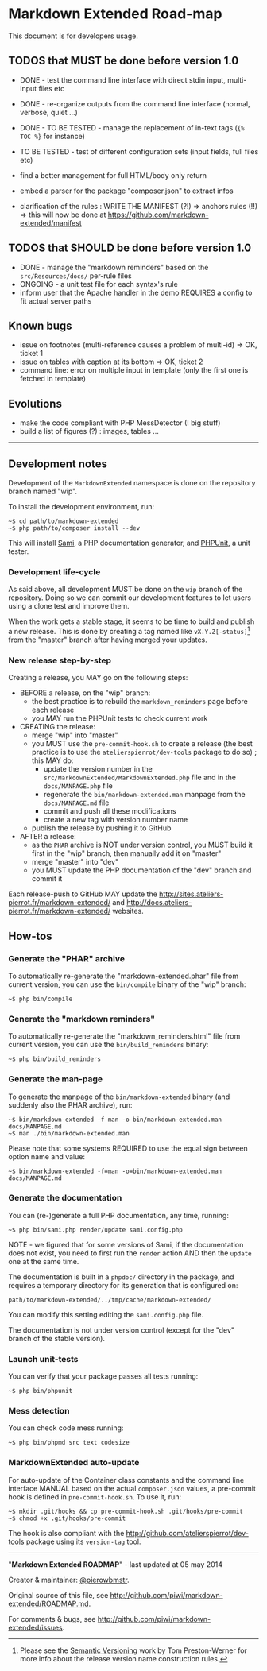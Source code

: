 Markdown Extended Road-map
==========================

This document is for developers usage.


## TODOS that MUST be done before version 1.0

-   DONE - test the command line interface with direct stdin input, multi-input files etc
-   DONE - re-organize outputs from the command line interface (normal, verbose, quiet ...)
-   DONE - TO BE TESTED - manage the replacement of in-text tags (`{% TOC %}` for instance)
-   TO BE TESTED - test of different configuration sets (input fields, full files etc)
-   find a better management for full HTML/body only return
-   embed a parser for the package "composer.json" to extract infos

-   clarification of the rules : WRITE THE MANIFEST (?!) => anchors rules (!!)
        => this will now be done at <https://github.com/markdown-extended/manifest>

## TODOS that SHOULD be done before version 1.0

-   DONE - manage the "markdown reminders" based on the `src/Resources/docs/` per-rule files
-   ONGOING - a unit test file for each syntax's rule
-   inform user that the Apache handler in the demo REQUIRES a config to fit actual server paths

## Known bugs

-   issue on footnotes (multi-reference causes a problem of multi-id) => OK, ticket 1
-   issue on tables with caption at its bottom => OK, ticket 2
-   command line: error on multiple input in template (only the first one is fetched in template)

## Evolutions

-   make the code compliant with PHP MessDetector (! big stuff)
-   build a list of figures (?) : images, tables ...


----


## Development notes

Development of the `MarkdownExtended` namespace is done on the repository branch named "wip".

To install the development environment, run:

    ~$ cd path/to/markdown-extended
    ~$ php path/to/composer install --dev

This will install [Sami](http://github.com/fabpot/sami), a PHP documentation generator, and
[PHPUnit](http://github.com/sebastianbergmann/phpunit/), a unit tester.


### Development life-cycle

As said above, all development MUST be done on the `wip` branch of the repository. Doing so we
can commit our development features to let users using a clone test and improve them.

When the work gets a stable stage, it seems to be time to build and publish a new release. This
is done by creating a tag named like `vX.Y.Z[-status]`[^1] from the "master" branch after having
merged your updates.


### New release step-by-step

Creating a release, you MAY go on the following steps:

-   BEFORE a release, on the "wip" branch:
    -   the best practice is to rebuild the `markdown_reminders` page before each release
    -   you MAY run the PHPUnit tests to check current work
-   CREATING the release:
    -   merge "wip" into "master"
    -   you MUST use the `pre-commit-hook.sh` to create a release (the best practice is to
        use the `atelierspierrot/dev-tools` package to do so) ; this MAY do:
        -   update the version number in the `src/MarkdownExtended/MarkdownExtended.php` file
            and in the `docs/MANPAGE.php` file
        -   regenerate the `bin/markdown-extended.man` manpage from the `docs/MANPAGE.md` file
        -   commit and push all these modifications
        -   create a new tag with version number name
    -   publish the release by pushing it to GitHub
-   AFTER a release:
    -   as the `PHAR` archive is NOT under version control, you MUST build it first in the "wip" branch,
        then manually add it on "master"
    -   merge "master" into "dev"
    -   you MUST update the PHP documentation of the "dev" branch and commit it

Each release-push to GitHub MAY update the <http://sites.ateliers-pierrot.fr/markdown-extended/> and
<http://docs.ateliers-pierrot.fr/markdown-extended/> websites.


## How-tos

### Generate the "PHAR" archive

To automatically re-generate the "markdown-extended.phar" file from current version, you can use
the `bin/compile` binary of the "wip" branch:

    ~$ php bin/compile


### Generate the "markdown reminders"

To automatically re-generate the "markdown_reminders.html" file from current version, you can use
the `bin/build_reminders` binary:

    ~$ php bin/build_reminders


### Generate the man-page

To generate the manpage of the `bin/markdown-extended` binary (and suddenly also the PHAR archive),
run:

    ~$ bin/markdown-extended -f man -o bin/markdown-extended.man docs/MANPAGE.md
    ~$ man ./bin/markdown-extended.man

Please note that some systems REQUIRED to use the equal sign between option name and value:

    ~$ bin/markdown-extended -f=man -o=bin/markdown-extended.man docs/MANPAGE.md


### Generate the documentation

You can (re-)generate a full PHP documentation, any time, running:

    ~$ php bin/sami.php render/update sami.config.php

NOTE - we figured that for some versions of Sami, if the documentation does not exist, you
need to first run the `render` action AND then the `update` one at the same time.

The documentation is built in a `phpdoc/` directory in the package, and requires a temporary
directory for its generation that is configured on:

    path/to/markdown-extended/../tmp/cache/markdown-extended/

You can modify this setting editing the `sami.config.php` file.

The documentation is not under version control (except for the "dev" branch of the stable
version).


### Launch unit-tests

You can verify that your package passes all tests running:

    ~$ php bin/phpunit


### Mess detection

You can check code mess running:

    ~$ php bin/phpmd src text codesize


### MarkdownExtended auto-update

For auto-update of the Container class constants and the command line interface MANUAL based
on the actual `composer.json` values, a pre-commit hook is defined in `pre-commit-hook.sh`.
To use it, run:

    ~$ mkdir .git/hooks && cp pre-commit-hook.sh .git/hooks/pre-commit
    ~$ chmod +x .git/hooks/pre-commit

The hook is also compliant with the <http://github.com/atelierspierrot/dev-tools> package using
its `version-tag` tool.


[^1]: Please see the [Semantic Versioning](http://semver.org/) work by Tom Preston-Werner for
more info about the release version name construction rules.

----
"**Markdown Extended ROADMAP**" - last updated at 05 may 2014

Creator & maintainer: [@pierowbmstr](http://github.com/piwi).

Original source of this file, see <http://github.com/piwi/markdown-extended/ROADMAP.md>.

For comments & bugs, see <http://github.com/piwi/markdown-extended/issues>.
